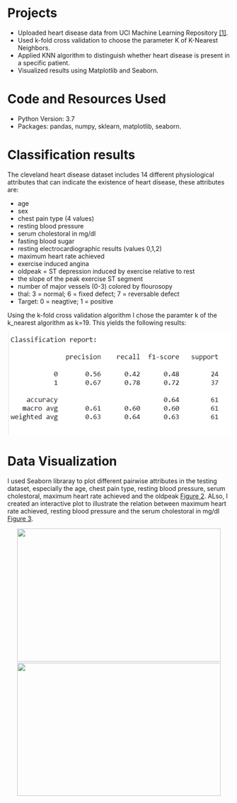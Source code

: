 # Projects
* Uploaded heart disease data from UCI Machine Learning Repository [[1]](https://archive.ics.uci.edu/ml/datasets/Heart+Disease).
* Used k-fold cross validation to choose the parameter K of K-Nearest Neighbors.
* Applied KNN algorithm to distinguish whether heart disease is present in a specific patient.
* Visualized results using Matplotlib and Seaborn.

# Code and Resources Used
* Python Version: 3.7
* Packages: pandas, numpy, sklearn, matplotlib, seaborn.
# Classification results
The cleveland heart disease dataset includes 14 different physiological attributes that can indicate the existence of heart disease, these attributes are:
* age
* sex
* chest pain type (4 values)
* resting blood pressure
* serum cholestoral in mg/dl
* fasting blood sugar 
* resting electrocardiographic results (values 0,1,2)
* maximum heart rate achieved
* exercise induced angina
* oldpeak = ST depression induced by exercise relative to rest
* the slope of the peak exercise ST segment
* number of major vessels (0-3) colored by flourosopy
* thal: 3 = normal; 6 = fixed defect; 7 = reversable defect
* Target: 0 = neagtive; 1 = positive

Using the k-fold cross validation algorithm I chose the paramter k of the k_nearest algorithm as k=19. This yields the following results:

![Classification Report](https://github.com/YoussefAithaddou/Projects/blob/main/Classification_report.PNG)
# Data Visualization
I used Seaborn libraray to plot different pairwise attributes in the testing dataset, especially the age, chest pain type, resting blood pressure, serum cholestoral, maximum heart rate achieved and the oldpeak [Figure 2](https://github.com/YoussefAithaddou/Projects/blob/main/Data%20Visualization.png). ALso, I created an interactive plot to illustrate the relation between maximum heart rate achieved, resting blood pressure and the serum cholestoral in mg/dl [Figure 3](https://github.com/YoussefAithaddou/Projects/blob/main/Data%20Visualization%202.PNG).
<p align="center">
  <img width="460" height="300" src="https://user-images.githubusercontent.com/82426428/133907210-da1d4ec0-dee6-4e2d-bf51-948c9c24c518.png">
  <img width="460" height="300" src="https://user-images.githubusercontent.com/82426428/133907259-2fe06d8b-661b-4d10-909f-49f8baadeddd.PNG">
</p>

